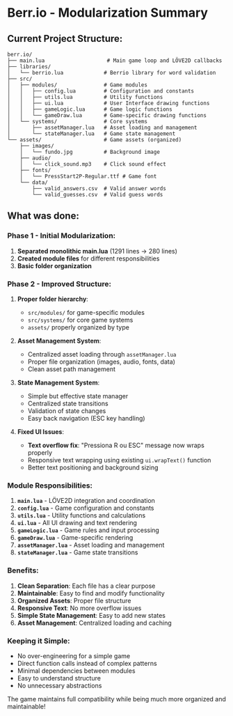 # Berr.io - Modularization Summary

## Current Project Structure:

```
berr.io/
├── main.lua                    # Main game loop and LÖVE2D callbacks
├── libraries/
│   └── berrio.lua             # Berrio library for word validation
├── src/
│   ├── modules/               # Game modules
│   │   ├── config.lua         # Configuration and constants
│   │   ├── utils.lua          # Utility functions
│   │   ├── ui.lua             # User Interface drawing functions
│   │   ├── gameLogic.lua      # Game logic functions
│   │   └── gameDraw.lua       # Game-specific drawing functions
│   └── systems/               # Core systems
│       ├── assetManager.lua   # Asset loading and management
│       └── stateManager.lua   # Game state management
└── assets/                    # Game assets (organized)
    ├── images/
    │   └── fundo.jpg          # Background image
    ├── audio/
    │   └── click_sound.mp3    # Click sound effect
    ├── fonts/
    │   └── PressStart2P-Regular.ttf # Game font
    └── data/
        ├── valid_answers.csv  # Valid answer words
        └── valid_guesses.csv  # Valid guess words
```

## What was done:

### Phase 1 - Initial Modularization:
1. **Separated monolithic main.lua** (1291 lines → 280 lines)
2. **Created module files** for different responsibilities
3. **Basic folder organization**

### Phase 2 - Improved Structure:
1. **Proper folder hierarchy**:
   - `src/modules/` for game-specific modules
   - `src/systems/` for core game systems
   - `assets/` properly organized by type

2. **Asset Management System**:
   - Centralized asset loading through `assetManager.lua`
   - Proper file organization (images, audio, fonts, data)
   - Clean asset path management

3. **State Management System**:
   - Simple but effective state manager
   - Centralized state transitions
   - Validation of state changes
   - Easy back navigation (ESC key handling)

4. **Fixed UI Issues**:
   - **Text overflow fix**: "Pressiona R ou ESC" message now wraps properly
   - Responsive text wrapping using existing `ui.wrapText()` function
   - Better text positioning and background sizing

### Module Responsibilities:

1. **`main.lua`** - LÖVE2D integration and coordination
2. **`config.lua`** - Game configuration and constants
3. **`utils.lua`** - Utility functions and calculations
4. **`ui.lua`** - All UI drawing and text rendering
5. **`gameLogic.lua`** - Game rules and input processing
6. **`gameDraw.lua`** - Game-specific rendering
7. **`assetManager.lua`** - Asset loading and management
8. **`stateManager.lua`** - Game state transitions

### Benefits:
1. **Clean Separation**: Each file has a clear purpose
2. **Maintainable**: Easy to find and modify functionality
3. **Organized Assets**: Proper file structure
4. **Responsive Text**: No more overflow issues
5. **Simple State Management**: Easy to add new states
6. **Asset Management**: Centralized loading and caching

### Keeping it Simple:
- No over-engineering for a simple game
- Direct function calls instead of complex patterns
- Minimal dependencies between modules
- Easy to understand structure
- No unnecessary abstractions

The game maintains full compatibility while being much more organized and maintainable!
